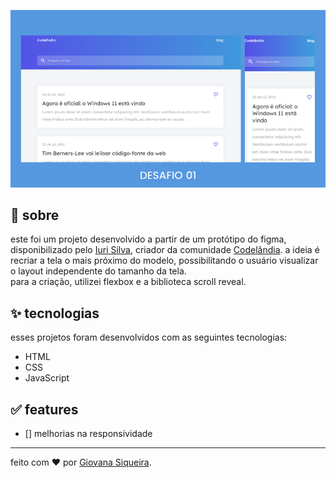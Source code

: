 ![image](assets/blog-codelandia.png)

## 🌈 sobre

este foi um projeto desenvolvido a partir de um protótipo do figma, disponibilizado pelo [Iuri Silva](https://github.com/iuricode/), criador da comunidade [Codelândia](https://discord.com/invite/QevDJqCzaY). a ideia é recriar a tela o mais próximo do modelo, possibilitando o usuário visualizar o layout independente do tamanho da tela. </br>
para a criação, utilizei flexbox e a biblioteca scroll reveal. 

## ✨ tecnologias

esses projetos foram desenvolvidos com as seguintes tecnologias:

- HTML
- CSS
- JavaScript

## ✅ features

- [] melhorias na responsividade

---

feito com ❤️ por [Giovana Siqueira](https://www.linkedin.com/in/giovana--siqueira/).
